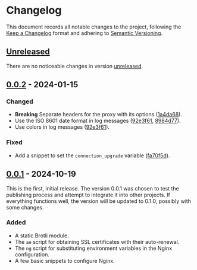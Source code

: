 # Changelog

This document records all notable changes to the project, following the [Keep a Changelog] format and adhering to [Semantic Versioning].

## [Unreleased]

There are no noticeable changes in version [unreleased].

## [0.0.2] - 2024-01-15

### Changed

- **Breaking** Separate headers for the proxy with its options ([1a4da68]).
- Use the ISO 8601 date format in log messages ([92e3f61], [8984d77]).
- Use colors in log messages ([92e3f61]).

### Fixed

- Add a snippet to set the `connection_upgrade` variable ([fa70f5d]).

## [0.0.1] - 2024-10-19

This is the first, initial release. The version 0.0.1 was chosen to test the publishing process and attempt to integrate it into other projects. If everything functions well, the version will be updated to 0.1.0, possibly with some changes.

### Added

- A static Brotli module.
- The `ae` script for obtaining SSL certificates with their auto-renewal.
- The `ng` script for substituting environment variables in the Nginx configuration.
- A few basic snippets to configure Nginx.

<!-- Footnotes -->

[Keep a Changelog]: https://keepachangelog.com/en/1.1.0/
[Semantic Versioning]: https://semver.org/spec/v2.0.0.html

[Unreleased]: https://github.com/vanyauhalin/docker-nginx/compare/v0.0.2...HEAD/
[0.0.2]: https://github.com/vanyauhalin/docker-nginx/releases/tag/v0.0.2/
[0.0.1]: https://github.com/vanyauhalin/docker-nginx/releases/tag/v0.0.1/

[8984d77]: https://github.com/vanyauhalin/docker-nginx/commit/8984d778385708ce47d793ee081ba73fdd13977c/
[fa70f5d]: https://github.com/vanyauhalin/docker-nginx/commit/fa70f5d36426bb9d1097ed8007ba96bb3eddfb22/
[92e3f61]: https://github.com/vanyauhalin/docker-nginx/commit/92e3f611618f591ac8457bf9fbd15d05e51d0477/
[1a4da68]: https://github.com/vanyauhalin/docker-nginx/commit/1a4da68f722bcccf2adde746ba46fc7699b7a53a/
